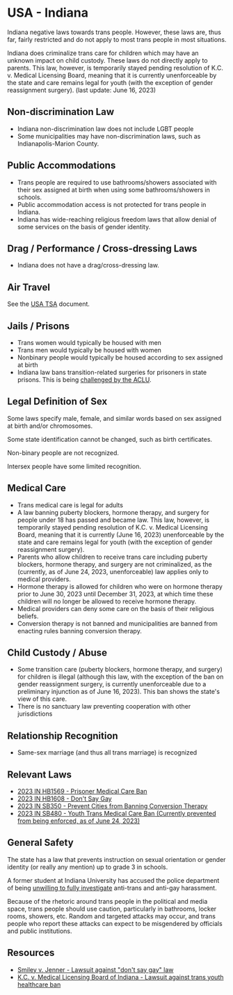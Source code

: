 # USA - Indiana

Indiana negative laws towards trans people. However, these laws
are, thus far, fairly restricted and do not apply to most
trans people in most situations.

Indiana does criminalize trans care for children which may have an
unknown impact on child custody. These laws do not directly apply to parents.
This law, however, is temporarily stayed pending resolution of K.C. v.
Medical Licensing Board, meaning that it is currently unenforceable by
the state and care remains legal for youth (with the exception of gender
reassignment surgery). (last update: June 16, 2023)

## Non-discrimination Law

 * Indiana non-discrimination law does not include LGBT people
 * Some municipalities may have non-discrimination laws, such as
   Indianapolis-Marion County.

## Public Accommodations

 * Trans people are required to use bathrooms/showers associated with their
   sex assigned at birth when using some bathrooms/showers in schools.
 * Public accommodation access is not protected for trans people in Indiana.
 * Indiana has wide-reaching religious freedom laws that allow denial of
   some services on the basis of gender identity.

## Drag / Performance / Cross-dressing Laws

 * Indiana does not have a drag/cross-dressing law.

## Air Travel

See the [USA TSA](notes/tsa.md) document.

## Jails / Prisons

 * Trans women would typically be housed with men
 * Trans men would typically be housed with women
 * Nonbinary people would typically be housed according to sex
   assigned at birth
 * Indiana law bans transition-related surgeries for prisoners in state
   prisons.  This is being [challenged by the
   ACLU](https://www.aclu-in.org/en/press-releases/aclu-indiana-sues-idoc-over-new-law-bans-trans-medical-care-correctional-facilities).

## Legal Definition of Sex

Some laws specify male, female, and similar words based on sex assigned
at birth and/or chromosomes.

Some state identification cannot be changed, such as birth
certificates.

Non-binary people are not recognized.

Intersex people have some limited recognition.

## Medical Care

 * Trans medical care is legal for adults
 * A law banning puberty blockers, hormone therapy, and surgery for
   people under 18 has passed and became law.  This law, however, is
   temporarily stayed pending resolution of K.C. v.  Medical Licensing
   Board, meaning that it is currently (June 16, 2023) unenforceable by
   the state and care remains legal for youth (with the exception of
   gender reassignment surgery).
 * Parents who allow children to receive trans care including puberty
   blockers, hormone therapy, and surgery are not criminalized, as the
   (currently, as of June 24, 2023, unenforceable) law applies only to
   medical providers.
 * Hormone therapy is allowed for children who were on hormone therapy
   prior to June 30, 2023 until December 31, 2023, at which time these
   children will no longer be allowed to receive hormone therapy.
 * Medical providers can deny some care on the basis of their religious
   beliefs.
 * Conversion therapy is not banned and municipalities are banned from
   enacting rules banning conversion therapy.

## Child Custody / Abuse

 * Some transition care (puberty blockers, hormone therapy, and surgery)
   for children is illegal (although this law, with the exception of the
   ban on gender reassignment surgery, is currently unenforceable due to
   a preliminary injunction as of June 16, 2023). This ban shows the
   state's view of this care.
 * There is no sanctuary law preventing cooperation with other
   jurisdictions
 
## Relationship Recognition

 * Same-sex marriage (and thus all trans marriage) is recognized

## Relevant Laws

 * [2023 IN HB1569 - Prisoner Medical Care Ban](https://legiscan.com/IN/text/HB1569/id/2766909)
 * [2023 IN HB1608 - Don't Say Gay](https://legiscan.com/IN/text/HB1608/id/2790220)
 * [2023 IN SB350 - Prevent Cities from Banning Conversion Therapy](https://iga.in.gov/legislative/2023/bills/senate/350#document-d6ae1d25)
 * [2023 IN SB480 - Youth Trans Medical Care Ban (Currently prevented from being enforced, as of June 24, 2023)](https://legiscan.com/IN/text/SB0480/id/2763114)

## General Safety

The state has a law that prevents instruction on sexual orientation or
gender identity (or really any mention) up to grade 3 in schools.

A former student at Indiana University has accused the police department
of being [unwilling to fully
investigate](https://www.idsnews.com/article/2023/09/former-iu-student-declan-farley-posts-update-harassment-last-year)
anti-trans and anti-gay harassment.

Because of the rhetoric around trans people in the political and media
space, trans people should use caution, particularly in bathrooms,
locker rooms, showers, etc.  Random and targeted attacks may occur, and
trans people who report these attacks can expect to be misgendered by
officials and public institutions.

## Resources

 * [Smiley v. Jenner - Lawsuit against "don't say gay" law](https://www.aclu-in.org/en/press-releases/aclu-indiana-challenges-law-censoring-classroom-discussions)
 * [K.C. v. Medical Licensing Board of Indiana - Lawsuit against trans
   youth healthcare ban](https://www.aclu.org/cases/k-c-v-medical-licensing-board-of-indiana)

